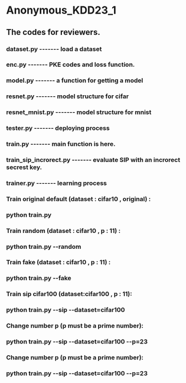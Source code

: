 # Anonymous_KDD23_1

## The codes for reviewers.

### dataset.py ------- load a dataset
### enc.py -------  PKE codes and loss function.
### model.py -------  a function for getting a model 
### resnet.py ------- model structure for cifar
### resnet_mnist.py ------- model structure for mnist
### tester.py ------- deploying process
### train.py ------- main function is here.
### train_sip_incrorect.py ------- evaluate SIP with an  incrorect secrest key.
### trainer.py ------- learning process

### Train original default (dataset : cifar10 , original) :
### python train.py

### Train random (dataset : cifar10 , p : 11) :
### python train.py --random

### Train fake (dataset : cifar10 , p : 11) :
### python train.py --fake

### Train sip cifar100 (dataset:cifar100 , p : 11):
### python train.py --sip --dataset=cifar100

### Change number p (p must be a prime number):
### python train.py --sip --dataset=cifar100 --p=23

### Change number p (p must be a prime number):
### python train.py --sip --dataset=cifar100 --p=23

